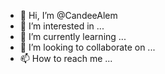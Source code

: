 - 👋 Hi, I’m @CandeeAlem
- 👀 I’m interested in ...
- 🌱 I’m currently learning ...
- 💞️ I’m looking to collaborate on ...
- 📫 How to reach me ...

<!---
CandeeAlem/CandeeAlem is a ✨ special ✨ repository because its `README.md` (this file) appears on your GitHub profile.
You can click the Preview link to take a look at your changes.
--->
